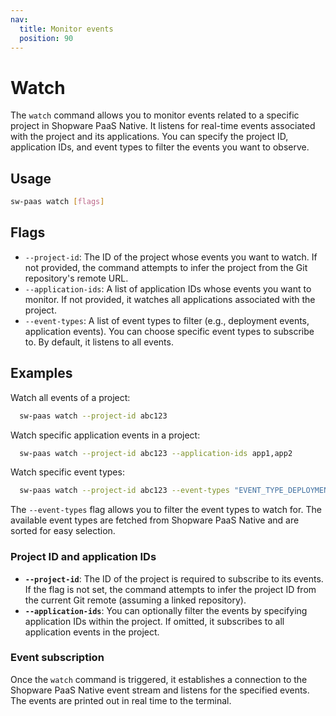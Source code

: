 ```yaml
---
nav:
  title: Monitor events
  position: 90
---
```


# Watch

The `watch` command allows you to monitor events related to a specific project in Shopware PaaS Native. It listens for real-time events associated with the project and its applications. You can specify the project ID, application IDs, and event types to filter the events you want to observe.

## Usage

```sh
sw-paas watch [flags]
```

## Flags

- `--project-id`: The ID of the project whose events you want to watch. If not provided, the command attempts to infer the project from the Git repository's remote URL.
- `--application-ids`: A list of application IDs whose events you want to monitor. If not provided, it watches all applications associated with the project.
- `--event-types`: A list of event types to filter (e.g., deployment events, application events). You can choose specific event types to subscribe to. By default, it listens to all events.

## Examples

Watch all events of a project:

```sh
  sw-paas watch --project-id abc123
```

Watch specific application events in a project:

```sh
  sw-paas watch --project-id abc123 --application-ids app1,app2
```

Watch specific event types:

```sh
  sw-paas watch --project-id abc123 --event-types "EVENT_TYPE_DEPLOYMENT_STARTED,EVENT_TYPE_DEPLOYMENT_FINISHED"
```

The `--event-types` flag allows you to filter the event types to watch for. The available event types are fetched from Shopware PaaS Native and are sorted for easy selection.

### Project ID and application IDs

- **`--project-id`**: The ID of the project is required to subscribe to its events. If the flag is not set, the command attempts to infer the project ID from the current Git remote (assuming a linked repository).
- **`--application-ids`**: You can optionally filter the events by specifying application IDs within the project. If omitted, it subscribes to all application events in the project.

### Event subscription

Once the `watch` command is triggered, it establishes a connection to the Shopware PaaS Native event stream and listens for the specified events. The events are printed out in real time to the terminal.
